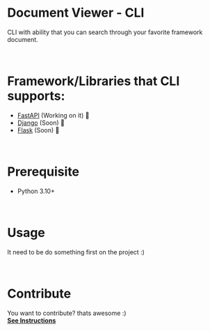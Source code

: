 # Document Viewer - CLI
CLI with ability that you can search through your favorite framework document.

<br>

# Framework/Libraries that CLI supports:
- [FastAPI](https://fastapi.tiangolo.com/) (Working on it) :large_blue_circle:
- [Django](https://www.djangoproject.com/) (Soon) :red_circle:
- [Flask](https://flask.palletsprojects.com/) (Soon) :red_circle:

<br>

# Prerequisite
- Python 3.10+


<br>

# Usage
It need to be do something first on the project :)


<br>

# Contribute
You want to contribute? thats awesome :) \
**[See Instructions]()**
